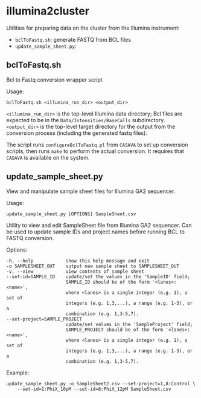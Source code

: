 illumina2cluster
================

Utilities for preparing data on the cluster from the Illumina instrument:

 *   `bclToFastq.sh`: generate FASTQ from BCL files
 *   `update_sample_sheet.py`: 


bclToFastq.sh
-------------

Bcl to Fastq conversion wrapper script

Usage:

    bclToFastq.sh <illumina_run_dir> <output_dir>

`<illumina_run_dir>` is the top-level Illumina data directory; Bcl files are expected to
be in the `Data/Intensities/BaseCalls` subdirectory. `<output_dir>` is the top-level
target directory for the output from the conversion process (including the generated fastq
files).

The script runs `configureBclToFastq.pl` from `CASAVA` to set up conversion scripts,
then runs `make` to perform the actual conversion. It requires that `CASAVA` is available
on the system.


update_sample_sheet.py
----------------------

View and manipulate sample sheet files for Illumina GA2 sequencer.

Usage:

    update_sample_sheet.py [OPTIONS] SampleSheet.csv

Utility to view and edit SampleSheet file from Illumina GA2 sequencer. Can be
used to update sample IDs and project names before running BCL to FASTQ
conversion.

Options:

    -h, --help            show this help message and exit
    -o SAMPLESHEET_OUT    output new sample sheet to SAMPLESHEET_OUT
    -v, --view            view contents of sample sheet
    --set-id=SAMPLE_ID    update/set the values in the 'SampleID' field;
                          SAMPLE_ID should be of the form '<lanes>:<name>',
                          where <lanes> is a single integer (e.g. 1), a set of
                          integers (e.g. 1,3,...), a range (e.g. 1-3), or a
                          combination (e.g. 1,3-5,7).
    --set-project=SAMPLE_PROJECT
                          update/set values in the 'SampleProject' field;
                          SAMPLE_PROJECT should be of the form '<lanes>:<name>',
                          where <lanes> is a single integer (e.g. 1), a set of
                          integers (e.g. 1,3,...), a range (e.g. 1-3), or a
                          combination (e.g. 1,3-5,7).

Example:

    update_sample_sheet.py -o SampleSheet2.csv --set-project=1,8:Control \
        --set-id=1:PhiX_10pM --set-id=8:PhiX_12pM SampleSheet.csv